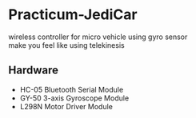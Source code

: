 # Practicum-JediCar
wireless controller for micro vehicle using gyro sensor </br>
make you feel like using telekinesis
## Hardware
* HC-05 Bluetooth Serial Module
* GY-50 3-axis Gyroscope Module
* L298N Motor Driver Module
